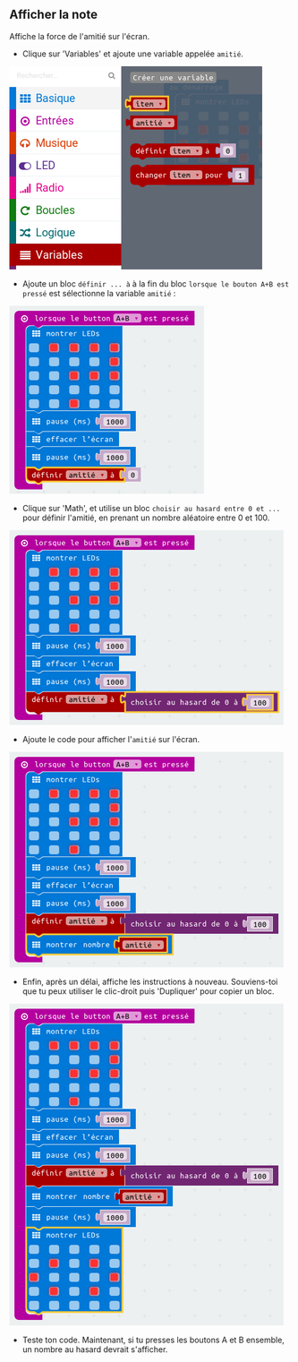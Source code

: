 ## Afficher la note

Affiche la force de l'amitié sur l'écran.

+ Clique sur 'Variables' et ajoute une variable appelée `amitié`.

![screenshot](images/rate-rating.png)

+ Ajoute un bloc `définir ... à` à la fin du bloc `lorsque le bouton A+B est pressé` est sélectionne la variable `amitié`&nbsp;:

![screenshot](images/rate-rating-set.png)

+ Clique sur 'Math', et utilise un bloc `choisir au hasard entre 0 et ...` pour définir l'amitié, en prenant un nombre aléatoire entre 0 et 100.

![screenshot](images/rate-rating-random.png)

+ Ajoute le code pour afficher l'`amitié` sur l'écran.

![screenshot](images/rate-rating-show.png)

+ Enfin, après un délai, affiche les instructions à nouveau.
  Souviens-toi que tu peux utiliser le clic-droit puis 'Dupliquer' pour copier un bloc.

![screenshot](images/rate-instruct.png)

+ Teste ton code. Maintenant, si tu presses les boutons A et B ensemble, un nombre au hasard devrait s'afficher.
